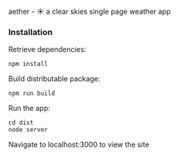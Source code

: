aether - ☀️ a clear skies single page weather app

### Installation

Retrieve dependencies:
```
npm install
``` 

Build distributable package:
```
npm run build
```

Run the app:
```
cd dist
node server
```

Navigate to localhost:3000 to view the site
